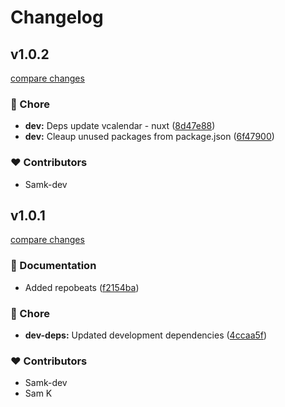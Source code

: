 # Changelog

## v1.0.2

[compare changes](https://github.com/samk-dev/nuxt-vcalendar/compare/v1.0.1...v1.0.2)

### 🏡 Chore

- **dev:** Deps update vcalendar - nuxt ([8d47e88](https://github.com/samk-dev/nuxt-vcalendar/commit/8d47e88))
- **dev:** Cleaup unused packages from package.json ([6f47900](https://github.com/samk-dev/nuxt-vcalendar/commit/6f47900))

### ❤️ Contributors

- Samk-dev

## v1.0.1

[compare changes](https://github.com/samk-dev/nuxt-vcalendar/compare/1.0.0...v1.0.1)

### 📖 Documentation

- Added repobeats ([f2154ba](https://github.com/samk-dev/nuxt-vcalendar/commit/f2154ba))

### 🏡 Chore

- **dev-deps:** Updated development dependencies ([4ccaa5f](https://github.com/samk-dev/nuxt-vcalendar/commit/4ccaa5f))

### ❤️ Contributors

- Samk-dev
- Sam K
